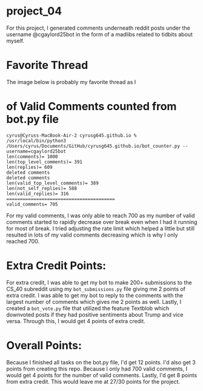 # project_04

For this project, I generated comments underneath reddit posts under the username @cgaylord25bot in the form of a madlibs related to tidbits about myself. 

# Favorite Thread

The image below is probably my favorite thread as I 

# of Valid Comments counted from bot.py file
```
cyrus@Cyruss-MacBook-Air-2 cyrusg645.github.io % /usr/local/bin/python3 /Users/cyrus/Documents/GitHub/cyrusg645.github.io/bot_counter.py --username=cgaylord25bot
len(comments)= 1000
len(top_level_comments)= 391
len(replies)= 609
deleted comments
deleted comments
len(valid_top_level_comments)= 389
len(not_self_replies)= 588
len(valid_replies)= 316
========================================
valid_comments= 705
```

For my valid comments, I was only able to reach 700 as my number of valid comments started to rapidly decrease over break even when I had it running for most of break. I tried adjusting the rate limit which helped a little but still resulted in lots of my valid comments decreasing which is why I only reached 700. 

# Extra Credit Points:

For extra credit, I was able to get my bot to make 200+ submissions to the CS_40 subreddit using my ```bot_submissions.py``` file giving me 2 points of extra credit. I was able to get my bot to reply to the comments with the largest number of comments which gives me 2 points as well. Lastly, I created a ```bot_vote.py``` file that utilized the feature Textblob which downvoted posts if they had positive sentiments about Trump and vice versa. Through this, I would get 4 points of extra credit. 

# Overall Points:

Because I finished all tasks on the bot.py file, I'd get 12 points. I'd also get 3 points from creating this repo. Because I only had 700 valid comments, I would get 4 points for the number of valid comments. Lastly, I'd get 8 points from extra credit. This would leave me at 27/30 points for the project. 

